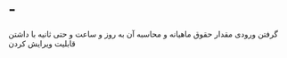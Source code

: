 # -
گرفتن ورودی مقدار حقوق ماهیانه و محاسبه آن به روز و ساعت و حتی ثانیه با داشتن قابلیت ویرایش کردن
